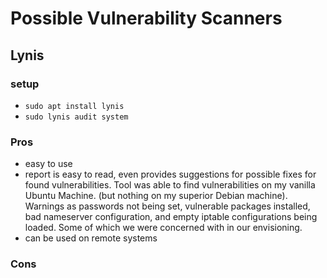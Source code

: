 # Possible Vulnerability Scanners

## Lynis 
### setup
- `sudo apt install lynis`
- `sudo lynis audit system` 

### Pros
- easy to use
- report is easy to read, even provides suggestions for possible fixes for found vulnerabilities. Tool was able to find vulnerabilities on my vanilla Ubuntu Machine. (but nothing on my superior Debian machine). Warnings as passwords not being set, vulnerable packages installed, bad nameserver configuration, and empty iptable configurations being loaded. Some of which we were concerned with in our envisioning.
- can be used on remote systems

### Cons 